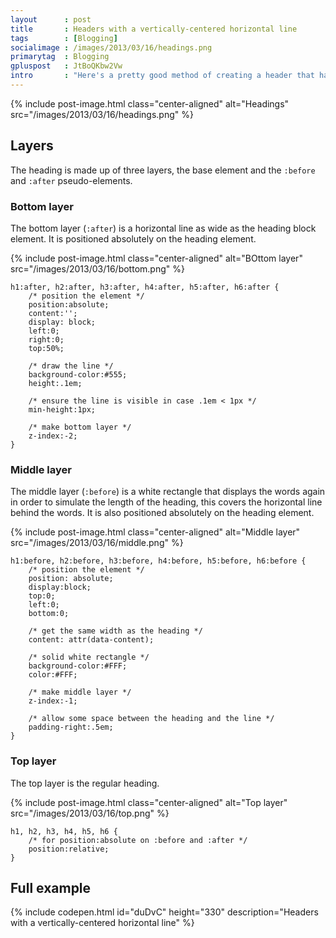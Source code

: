 ```yaml
---
layout      : post
title       : Headers with a vertically-centered horizontal line
tags        : [Blogging]
socialimage : /images/2013/03/16/headings.png
primarytag  : Blogging
gpluspost   : JtBoQKbw2Vw
intro       : "Here's a pretty good method of creating a header that has a vertically-centered, horizontal line on the right-hand side of the header. There are a couple of caveats though: it requires a little JavaScript to set an attribute on the headings; and it cannot be used on tiled backgrounds."
---
```


{% include post-image.html class="center-aligned" alt="Headings" src="/images/2013/03/16/headings.png" %}



## Layers

The heading is made up of three layers, the base element and the `:before` and `:after` pseudo-elements.

### Bottom layer

The bottom layer (`:after`) is a horizontal line as wide as the heading block element. It is positioned absolutely on the heading element.

{% include post-image.html class="center-aligned" alt="BOttom layer" src="/images/2013/03/16/bottom.png" %}

<!--prettify lang=css-->
    h1:after, h2:after, h3:after, h4:after, h5:after, h6:after {
        /* position the element */
        position:absolute;
        content:'';
        display: block;
        left:0;
        right:0;
        top:50%;

        /* draw the line */
        background-color:#555;
        height:.1em;

        /* ensure the line is visible in case .1em < 1px */
        min-height:1px;

        /* make bottom layer */
        z-index:-2;
    }

### Middle layer

The middle layer (`:before`) is a white rectangle that displays the words again in order to simulate the length of the heading, this covers the horizontal line behind the words. It is also positioned absolutely on the heading element.

{% include post-image.html class="center-aligned" alt="Middle layer" src="/images/2013/03/16/middle.png" %}

<!--prettify lang=css-->
    h1:before, h2:before, h3:before, h4:before, h5:before, h6:before {
        /* position the element */
        position: absolute;
        display:block;
        top:0;
        left:0;
        bottom:0;

        /* get the same width as the heading */
        content: attr(data-content);

        /* solid white rectangle */
        background-color:#FFF;
        color:#FFF;

        /* make middle layer */
        z-index:-1;

        /* allow some space between the heading and the line */
        padding-right:.5em;
    }

### Top layer

The top layer is the regular heading.

{% include post-image.html class="center-aligned" alt="Top layer" src="/images/2013/03/16/top.png" %}

<!--prettify lang=css-->
    h1, h2, h3, h4, h5, h6 {
        /* for position:absolute on :before and :after */
        position:relative;
    }

## Full example

{% include codepen.html id="duDvC" height="330" description="Headers with a vertically-centered horizontal line" %}



[Headings]: https://googledrive.com/host/0B-wUQaw640vCdGJvd1hWLWpOcm8/headings.png
[Bottom line]: https://googledrive.com/host/0B-wUQaw640vCdGJvd1hWLWpOcm8/bottom.png
[Middle line]: https://googledrive.com/host/0B-wUQaw640vCdGJvd1hWLWpOcm8/middle.png
[Top layer]: https://googledrive.com/host/0B-wUQaw640vCdGJvd1hWLWpOcm8/top.png
